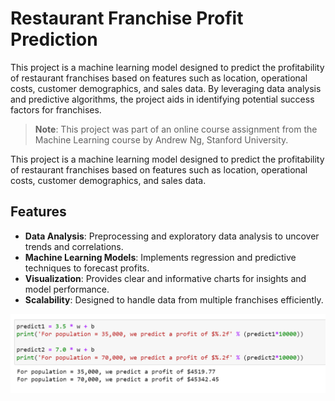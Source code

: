 # Restaurant Franchise Profit Prediction

This project is a machine learning model designed to predict the profitability of restaurant franchises based on features such as location, operational costs, customer demographics, and sales data. By leveraging data analysis and predictive algorithms, the project aids in identifying potential success factors for franchises.

> **Note**: This project was part of an online course assignment from the Machine Learning course by Andrew Ng, Stanford University.

This project is a machine learning model designed to predict the profitability of restaurant franchises based on features such as location, operational costs, customer demographics, and sales data.


## Features

- **Data Analysis**: Preprocessing and exploratory data analysis to uncover trends and correlations.
- **Machine Learning Models**: Implements regression and predictive techniques to forecast profits.
- **Visualization**: Provides clear and informative charts for insights and model performance.
- **Scalability**: Designed to handle data from multiple franchises efficiently.

![Restaurant Profit Prediction](Restaurant_Profit_Prediction.png)

